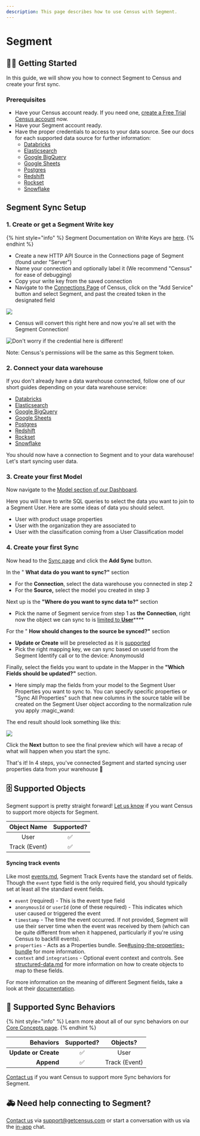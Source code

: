 ```yaml
---
description: This page describes how to use Census with Segment.
---
```


# Segment

## 🏃‍♀️ Getting Started

In this guide, we will show you how to connect Segment to Census and create your first sync.

### Prerequisites

* Have your Census account ready. If you need one, [create a Free Trial Census account](https://app.getcensus.com/) now.
* Have your Segment account ready.
* Have the proper credentials to access to your data source. See our docs for each supported data source for further information:
  * [Databricks](https://docs.getcensus.com/sources/databricks)
  * [Elasticsearch](../sources/elasticsearch.md)
  * [Google BigQuery](https://docs.getcensus.com/sources/google-bigquery)
  * [Google Sheets](https://docs.getcensus.com/sources/google-sheets)
  * [Postgres](https://docs.getcensus.com/sources/postgres)
  * [Redshift](https://docs.getcensus.com/sources/redshift)
  * [Rockset](https://docs.getcensus.com/sources/rockset)
  * [Snowflake](https://docs.getcensus.com/sources/snowflake)

## Segment Sync Setup

### 1. Create or get a Segment Write key

{% hint style="info" %}
Segment Documentation on Write Keys are [here](https://segment.com/docs/connections/find-writekey/).
{% endhint %}

* Create a new HTTP API Source in the Connections page of Segment (found under "Server")
* Name your connection and optionally label it (We recommend "Census" for ease of debugging)
* Copy your write key from the saved connection
* Navigate to the [Connections Page](https://app.getcensus.com/connections) of Census, click on the "Add Service" button and select Segment, and past the created token in the designated field

![](<../.gitbook/assets/Screen Shot 2021-11-12 at 11.16.21 AM.png>)

* Census will convert this right here and now you're all set with the Segment Connection!

![Don't worry if the credential here is different!](<../.gitbook/assets/Screen Shot 2021-11-12 at 11.16.53 AM.png>)

Note: Census's permissions will be the same as this Segment token.



### 2. Connect your data warehouse

If you don't already have a data warehouse connected, follow one of our short guides depending on your data warehouse service:

* [Databricks](https://docs.getcensus.com/sources/databricks)
* [Elasticsearch](../sources/elasticsearch.md)
* [Google BigQuery](https://docs.getcensus.com/sources/google-bigquery)
* [Google Sheets](https://docs.getcensus.com/sources/google-sheets)
* [Postgres](https://docs.getcensus.com/sources/postgres)
* [Redshift](https://docs.getcensus.com/sources/redshift)
* [Rockset](https://docs.getcensus.com/sources/rockset)
* [Snowflake](https://docs.getcensus.com/sources/snowflake)

You should now have a connection to Segment and to your data warehouse! Let's start syncing user data.&#x20;

### 3. Create your first Model <a href="#3-create-your-first-model" id="3-create-your-first-model"></a>

Now navigate to the [Model section of our Dashboard](https://app.getcensus.com/models).​‌

Here you will have to write SQL queries to select the data you want to join to a Segment User. Here are some ideas of data you should select‌.

* User with product usage properties
* User with the organization they are associated to
* User with the classification coming from a User Classification model

### 4. Create your first Sync <a href="#4-create-your-first-sync" id="4-create-your-first-sync"></a>

Now head to the [Sync page](https://app.getcensus.com/syncs) and click the **Add Sync** button‌.

In the " **What data do you want to sync?"** section‌

* For the **Connection**, select the data warehouse you connected in step 2
* For the **Source,** select the model you created in step 3

Next up is the **"Where do you want to sync data to?"** section‌

* Pick the name of Segment service from step 1 as **the Connection**, right now the object we can sync to is [limited to **User**](segment.md#supported-objects)****

For the " **How should changes to the source be synced?"** section‌

* **Update or Create** will be preselected as it is [supported](segment.md#supported-sync-behaviors)
* Pick the right mapping key, we can sync based on userId from the Segment Identify call or to the device: AnonymousId

Finally, select the fields you want to update in the Mapper in the **"Which Fields should be updated?"** section‌.

* Here simply map the fields from your model to the Segment User Properties you want to sync to. You can specify specific properties or "Sync All Properties" such that new columns in the source table will be created on the Segment User object according to the normalization rule you apply :magic\_wand:

The end result should look something like this​:

![](<../.gitbook/assets/Screen Shot 2021-11-12 at 11.37.07 AM.png>)

Click the **Next** button to see the final preview which will have a recap of what will happen when you start the sync‌.

That's it! In 4 steps, you've connected Segment and started syncing user properties data from your warehouse 🎉

## 🗄 Supported Objects

Segment support is pretty straight forward! [Let us know](mailto:support@getcensus.com) if you want Census to support more objects for Segment.

| **Object Name** | **Supported?** |
| :-------------: | :------------: |
|       User      |        ✅       |
|  Track (Event)  |        ✅       |

#### Syncing track events

Like most [events.md](../basics/defining-source-data/events.md "mention"), Segment Track Events have the standard set of fields. Though the `event` type field is the only required field, you should typically set at least all the standard event fields.

* `event` (required) - This is the event type field
* `anonymousId` or `userId` (one of these required) - This indicates which user caused or triggered the event
* `timestamp` - The time the event occurred. If not provided, Segment will use their server time when the event was received by them (which can be quite different from when it happened, particularly if you're using Census to backfill events).
* `properties` - Acts as a Properties bundle. See[#using-the-properties-bundle](../basics/defining-source-data/events.md#using-the-properties-bundle "mention") for more information.
* `context` and `integrations` - Optional event context and controls. See [structured-data.md](../basics/defining-source-data/structured-data.md "mention") for more information on how to create objects to map to these fields.

For more information on the meaning of different Segment fields, take a look at their [documentation](https://segment.com/docs/connections/spec/track/).



## 🔄 Supported Sync Behaviors

{% hint style="info" %}
Learn more about all of our sync behaviors on our [Core Concepts page](../basics/core-concept/#the-different-sync-behaviors).
{% endhint %}

|        **Behaviors** | **Supported?** |  **Objects?** |
| -------------------: | :------------: | :-----------: |
| **Update or Create** |        ✅       |      User     |
|           **Append** |        ✅       | Track (Event) |

[Contact us](mailto:support@getcensus.com) if you want Census to support more Sync behaviors for Segment.

## 🚑 Need help connecting to Segment?

[Contact us](mailto:support@getcensus.com) via support@getcensus.com or start a conversation with us via the [in-app](https://app.getcensus.com) chat.
